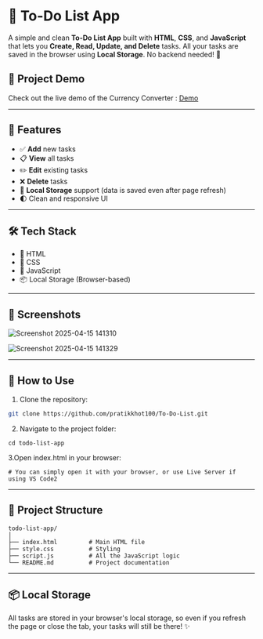 # 📝 To-Do List App

A simple and clean **To-Do List App** built with **HTML**, **CSS**, and **JavaScript** that lets you **Create, Read, Update, and Delete** tasks. All your tasks are saved in the browser using **Local Storage**. No backend needed! 💾

## 🎥 Project Demo

   Check out the live demo of the Currency Converter : [Demo](https://pratikkhot-to-do-list.netlify.app/)

---

## 🚀 Features

- ✅ **Add** new tasks  
- 📋 **View** all tasks  
- ✏️ **Edit** existing tasks  
- ❌ **Delete** tasks  
- 💾 **Local Storage** support (data is saved even after page refresh)  
- 🌓 Clean and responsive UI  

---

## 🛠️ Tech Stack

- 🧱 HTML  
- 🎨 CSS  
- 🧠 JavaScript   
- 📦 Local Storage (Browser-based)  

---

## 📸 Screenshots

 ![Screenshot 2025-04-15 141310](https://github.com/user-attachments/assets/17874038-1c27-4d3e-8af0-efe1951e4539)

 ![Screenshot 2025-04-15 141329](https://github.com/user-attachments/assets/196b62f6-bf5a-4ad0-a8b1-42527783439e)

---

## 🧰 How to Use

1. Clone the repository:

```bash
git clone https://github.com/pratikkhot100/To-Do-List.git

```

2. Navigate to the project folder:
   
 ```
 cd todo-list-app
 ```

3.Open index.html in your browser:

 ```
 # You can simply open it with your browser, or use Live Server if using VS Code2
 ```

---

## 📂 Project Structure

```
todo-list-app/
│
├── index.html         # Main HTML file
├── style.css          # Styling
├── script.js          # All the JavaScript logic
└── README.md          # Project documentation
```

---

## 📦 Local Storage

All tasks are stored in your browser's local storage, so even if you refresh the page or close the tab, your tasks will still be there! ✨
